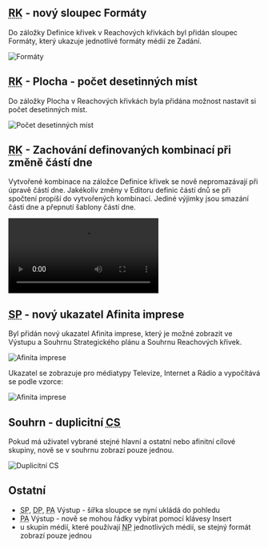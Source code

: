 ﻿---
categories: [fenix]
layout: fenix
---

## <abbr title="Reachové křivky">RK</abbr> - nový sloupec Formáty
Do záložky Definice křivek v Reachových křivkách byl přidán sloupec Formáty, který ukazuje jednotlivé formáty médií ze Zadání.

![Formáty]({{site.url}}/data/definice_formaty.png "Formáty")

## <abbr title="Reachové křivky">RK</abbr> - Plocha - počet desetinných míst
Do záložky Plocha v Reachových křivkách byla přidána možnost nastavit si počet desetinných míst.

![Počet desetinných míst]({{site.url}}/data/plocha_presnost.png "Počet desetinných míst")

## <abbr title="Reachové křivky">RK</abbr> - Zachování definovaných kombinací při změně částí dne
Vytvořené kombinace na záložce Definice křivek se nově nepromazávají při úpravě částí dne. Jakékoliv změny v Editoru definic částí dnů se při spočtení propíší do vytvořených kombinací. Jediné výjimky jsou smazání části dne a přepnutí šablony částí dne.

<video src="{{site.url}}/data/perziestentdefinice.mp4" type="video/mp4" controls>Zachování kombinací</video>

## <abbr title="Strategický plán">SP</abbr> - nový ukazatel Afinita imprese
Byl přidán nový ukazatel Afinita imprese, který je možné zobrazit ve Výstupu a Souhrnu Strategického plánu a Souhrnu Reachových křivek.

![Afinita imprese]({{site.url}}/data/afinitaimprese.png "Afinita imprese")

Ukazatel se zobrazuje pro médiatypy Televize, Internet a Rádio a vypočítává se podle vzorce:

![Afinita imprese]({{site.url}}/data/afipresevzorecek.png "Afinita imprese")

## Souhrn - duplicitní <abbr title="Cílová skupina">CS</abbr>
Pokud má uživatel vybrané stejné hlavní a ostatní nebo afinitní cílové skupiny, nově se v souhrnu zobrazí pouze jednou.

![Duplicitní CS]({{site.url}}/data/duplicitni_CS.png "Duplicitní CS")


## Ostatní
<ul>
<li><abbr title="Strategický plán">SP</abbr>, <abbr title="Detailní plán">DP</abbr>, <abbr title="Postanalýza">PA</abbr> Výstup - šířka sloupce se nyní ukládá do pohledu</li>
<li><abbr title="Postanalýza">PA</abbr> Výstup - nově se mohou řádky vybírat pomocí klávesy Insert</li>
<li>u skupin médií, které používají <abbr title="Nákupní podmínky">NP</abbr> jednotlivých médií, se stejný formát zobrazí pouze jednou</li>
</ul>
